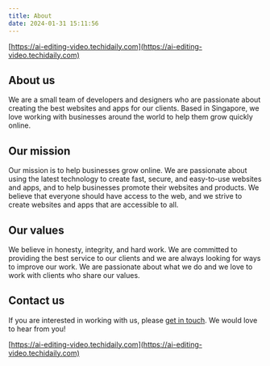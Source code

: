 ```yaml
---
title: About
date: 2024-01-31 15:11:56
---
```


[https://ai-editing-video.techidaily.com](https://ai-editing-video.techidaily.com)

## About us

We are a small team of developers and designers who are passionate about creating the best websites and apps for our clients. Based in Singapore, we love working with businesses around the world to help them grow quickly online.

## Our mission

Our mission is to help businesses grow online. We are passionate about using the latest technology to create fast, secure, and easy-to-use websites and apps, and to help businesses promote their websites and products. We believe that everyone should have access to the web, and we strive to create websites and apps that are accessible to all.

## Our values

We believe in honesty, integrity, and hard work. We are committed to providing the best service to our clients and we are always looking for ways to improve our work. We are passionate about what we do and we love to work with clients who share our values.

## Contact us

If you are interested in working with us, please [get in touch](email:support@techidaily.com). We would love to hear from you! 

[https://ai-editing-video.techidaily.com](https://ai-editing-video.techidaily.com)
